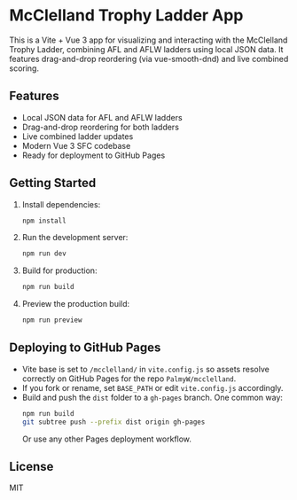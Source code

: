 # McClelland Trophy Ladder App

This is a Vite + Vue 3 app for visualizing and interacting with the McClelland Trophy Ladder, combining AFL and AFLW ladders using local JSON data. It features drag-and-drop reordering (via vue-smooth-dnd) and live combined scoring. 

## Features
- Local JSON data for AFL and AFLW ladders
- Drag-and-drop reordering for both ladders
- Live combined ladder updates
- Modern Vue 3 SFC codebase
- Ready for deployment to GitHub Pages

## Getting Started

1. Install dependencies:
   ```sh
   npm install
   ```
2. Run the development server:
   ```sh
   npm run dev
   ```
3. Build for production:
   ```sh
   npm run build
   ```
4. Preview the production build:
   ```sh
   npm run preview
   ```

## Deploying to GitHub Pages

- Vite base is set to `/mcclelland/` in `vite.config.js` so assets resolve correctly on GitHub Pages for the repo `PalmyW/mcclelland`.
- If you fork or rename, set `BASE_PATH` or edit `vite.config.js` accordingly.
- Build and push the `dist` folder to a `gh-pages` branch. One common way:
  ```sh
  npm run build
  git subtree push --prefix dist origin gh-pages
  ```
  Or use any other Pages deployment workflow.

## License
MIT
